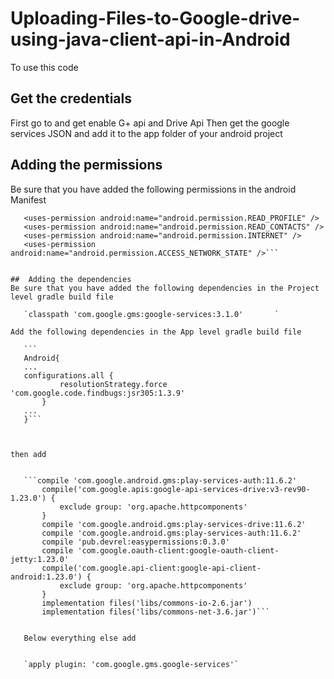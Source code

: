 # Uploading-Files-to-Google-drive-using-java-client-api-in-Android

To use this code

##  Get the credentials
First go to 
and get enable G+ api and Drive Api
Then get the google services JSON and add it to the app folder of your android project


##  Adding the permissions 
Be sure that you have added the following permissions in the android Manifest
 
 ```<uses-permission android:name="android.permission.GET_ACCOUNTS" />
    <uses-permission android:name="android.permission.READ_PROFILE" />
    <uses-permission android:name="android.permission.READ_CONTACTS" />
    <uses-permission android:name="android.permission.INTERNET" />
    <uses-permission android:name="android.permission.ACCESS_NETWORK_STATE" />```

	
##  Adding the dependencies
Be sure that you have added the following dependencies in the Project level gradle build file

	`classpath 'com.google.gms:google-services:3.1.0'		`	
 
Add the following dependencies in the App level gradle build file
	
	```
	Android{
	...
	configurations.all {
			resolutionStrategy.force 'com.google.code.findbugs:jsr305:1.3.9'
		}
	...
	}```
	
	
	
then add
	
	
	```compile 'com.google.android.gms:play-services-auth:11.6.2'
		compile('com.google.apis:google-api-services-drive:v3-rev90-1.23.0') {
			exclude group: 'org.apache.httpcomponents'
		}
		compile 'com.google.android.gms:play-services-drive:11.6.2'
		compile 'com.google.android.gms:play-services-auth:11.6.2'
		compile 'pub.devrel:easypermissions:0.3.0'
		compile 'com.google.oauth-client:google-oauth-client-jetty:1.23.0'
		compile('com.google.api-client:google-api-client-android:1.23.0') {
			exclude group: 'org.apache.httpcomponents'
		}
		implementation files('libs/commons-io-2.6.jar')
		implementation files('libs/commons-net-3.6.jar')```
	
	
	Below everything else add
	
	
	`apply plugin: 'com.google.gms.google-services'`
